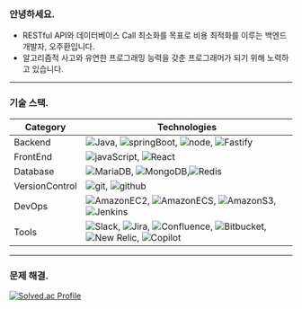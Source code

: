 ### 안녕하세요.<br/>
- RESTful API와 데이터베이스 Call 최소화를 목표로 비용 최적화를 이루는 백엔드 개발자, 오주환입니다.<br/>
- 알고리즘적 사고와 유연한 프로그래밍 능력을 갖춘 프로그래머가 되기 위해 노력하고 있습니다.<br/>
---
### 기술 스택.
| Category | Technologies                                             |
|----------|----------------------------------------------------------|
| Backend  | ![Java](https://img.shields.io/badge/Java-007396?style=flat&logo=OpenJDK&logoColor=ffffff), ![springBoot](https://img.shields.io/badge/-SpringBoot-6CB52C?style=flat&logo=SpringBoot&logoColor=ffffff), ![node](https://img.shields.io/badge/-Node.js-43853D?style=flat&logo=node.js&logoColor=ffffff), ![Fastify](https://img.shields.io/badge/Fastify-000000?style=flat&logo=fastify&logoColor=ffffff) |
| FrontEnd | ![javaScript](https://img.shields.io/badge/javaScript-F7DF1E?style=flat&logo=javaScript&logoColor=ffffff), ![React](https://img.shields.io/badge/React-61DAFB?style=flat&logo=React&logoColor=ffffff) |
| Database | ![MariaDB](https://img.shields.io/badge/MariaDB-003545?style=flat&logo=MariaDB&logoColor=ffffff), ![MongoDB](https://img.shields.io/badge/MongoDB-47A248?style=flat&logo=MongoDB&logoColor=ffffff),![Redis](https://img.shields.io/badge/Redis-DC382D?style=flat&logo=Redis&logoColor=ffffff) |
| VersionControl | ![git](https://img.shields.io/badge/-Git-F34C28?style=flat&logo=git&logoColor=F0F0E8), ![github](https://img.shields.io/badge/-Github-1C2127?style=flat&logo=github&logoColor=ADBAC7) |
| DevOps   | ![AmazonEC2](https://img.shields.io/badge/AmazonEC2-FF9900?style=flat&logo=AmazonEC2&logoColor=ffffff), ![AmazonECS](https://img.shields.io/badge/AmazonECS-FF9900?style=flat&logo=AmazonECS&logoColor=ffffff), ![AmazonS3](https://img.shields.io/badge/AmazonS3-569A31?style=flat&logo=AmazonS3&logoColor=ffffff), ![Jenkins](https://img.shields.io/badge/Jenkins-D24939?style=flat&logo=Jenkins&logoColor=ffffff) |
| Tools    | ![Slack](https://img.shields.io/badge/Slack-4A154B?style=flat&logo=Slack&logoColor=ffffff), ![Jira](https://img.shields.io/badge/Jira-0052CC?style=flat&logo=Jira&logoColor=ffffff), ![Confluence](https://img.shields.io/badge/Confluence-172B4D?style=flat&logo=Confluence&logoColor=ffffff), ![Bitbucket](https://img.shields.io/badge/Bitbucket-0052CC?style=flat&logo=Bitbucket&logoColor=ffffff), ![New Relic](https://img.shields.io/badge/newRelic-1CE783?style=flat&logo=newrelic&logoColor=ffffff), ![Copilot](https://img.shields.io/badge/githubCopilot-000000?style=flat&logo=githubcopilot&logoColor=ffffff)

---

### 문제 해결.
[![Solved.ac Profile](http://mazassumnida.wtf/api/v2/generate_badge?boj=calculus9006)](https://solved.ac/calculus9006/)
